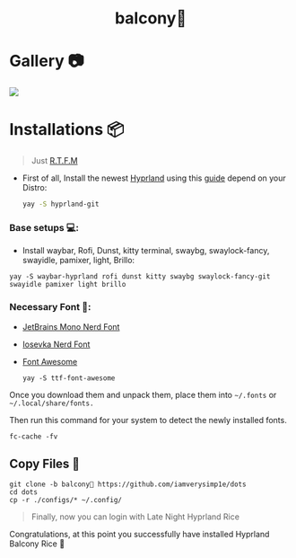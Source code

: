 <div align="center">
    <h1>balcony🚊</h1>
</div>

# Gallery 📷
![](./ScreenShots/HyprLand/Rice.png)

# Installations 📦

> Just [R.T.F.M](https://en.wikipedia.org/wiki/RTFM)

- First of all, Install the newest [Hyprland](https://hyprland.org/) using this [guide](https://wiki.hyprland.org/Getting-Started/Installation/) depend on your Distro:

  ```zsh
  yay -S hyprland-git
  ```

### Base setups 💻:

- Install waybar, Rofi, Dunst, kitty terminal, swaybg, swaylock-fancy, swayidle, pamixer, light, Brillo:

```
yay -S waybar-hyprland rofi dunst kitty swaybg swaylock-fancy-git swayidle pamixer light brillo
```

### Necessary Font 🔑:

- [JetBrains Mono Nerd Font](https://github.com/ryanoasis/nerd-fonts/releases/download/v2.2.2/JetBrainsMono.zip)

- [Iosevka Nerd Font](https://github.com/ryanoasis/nerd-fonts/releases/download/v2.3.3/Iosevka.zip)

- [Font Awesome](https://archlinux.org/packages/community/any/ttf-font-awesome/)
  ```
  yay -S ttf-font-awesome
  ```

Once you download them and unpack them, place them into `~/.fonts` or `~/.local/share/fonts.`

Then run this command for your system to detect the newly installed fonts.

```
fc-cache -fv
```

## Copy Files 💾

```
git clone -b balcony🚊 https://github.com/iamverysimp1e/dots
cd dots
cp -r ./configs/* ~/.config/
```

> Finally, now you can login with Late Night Hyprland Rice

Congratulations, at this point you successfully have installed Hyprland Balcony Rice 🚊
